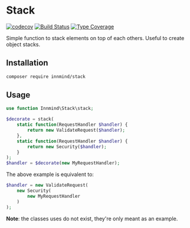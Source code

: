 # Stack

[![codecov](https://codecov.io/gh/Innmind/Stack/branch/develop/graph/badge.svg)](https://codecov.io/gh/Innmind/Stack)
[![Build Status](https://github.com/Innmind/Stack/workflows/CI/badge.svg)](https://github.com/Innmind/Stack/actions?query=workflow%3ACI)
[![Type Coverage](https://shepherd.dev/github/Innmind/Stack/coverage.svg)](https://shepherd.dev/github/Innmind/Stack)

Simple function to stack elements on top of each others. Useful to create object stacks.

## Installation

```sh
composer require innmind/stack
```

## Usage

```php
use function Innmind\Stack\stack;

$decorate = stack(
    static function(RequestHandler $handler) {
        return new ValidateRequest($handler);
    },
    static function(RequestHandler $handler) {
        return new Security($handler);
    }
);
$handler = $decorate(new MyRequestHandler);
```

The above example is equivalent to:

```php
$handler = new ValidateRequest(
    new Security(
        new MyRequestHandler
    )
);
```
**Note**: the classes uses do not exist, they're only meant as an example.
